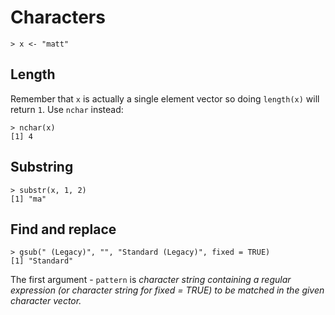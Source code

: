 # Characters

```
> x <- "matt"
```

## Length
Remember that `x` is actually a single element vector so doing `length(x)` will return `1`. Use `nchar` instead:

```
> nchar(x)
[1] 4
```

## Substring

```
> substr(x, 1, 2)
[1] "ma"
```

## Find and replace
```
> gsub(" (Legacy)", "", "Standard (Legacy)", fixed = TRUE)
[1] "Standard"
```

The first argument - `pattern` is _character string containing a regular expression (or character string for fixed = TRUE) to be matched in the given character vector._
